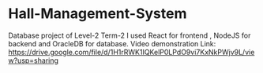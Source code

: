 # Hall-Management-System
Database project of Level-2 Term-2
I used React for frontend , NodeJS for backend and OracleDB for database. 
Video demonstration Link: https://drive.google.com/file/d/1H1rRWK1IQKelP0LPdO9vi7KxNkPWjv9L/view?usp=sharing
